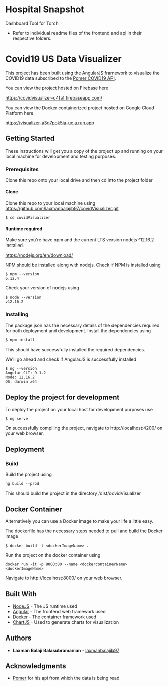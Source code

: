# Hospital Snapshot

Dashboard Tool for Torch

* Refer to individual readme files of the frontend and api in their respective folders.



# Covid19 US Data Visualizer

This project has been built using the AngularJS framework to visualize the COVID19 data subscribed to the [Pomer COVID19 API](https://github.com/pomber/covid19).

You can view the project hosted on Firebase here

https://covidvisualizer-c4fa1.firebaseapp.com/

You can view the Docker containerized project hosted on Google Cloud Platform here

https://visualizer-a3q7pok5ia-uc.a.run.app

## Getting Started

These instructions will get you a copy of the project up and running on your local machine for development and testing purposes.

### Prerequisites

Clone this repo onto your local drive and then cd into the project folder

#### Clone

Clone this repo to your local machine using https://github.com/laxmanbalajib97/covidVisualizer.git

```
$ cd covidVisualizer
```

#### Runtime required
Make sure you're have npm and the current LTS version nodejs ^12.16.2 installed.

https://nodejs.org/en/download/

NPM should be installed along with nodejs.
Check if NPM is installed using

```
$ npm --version
6.12.4
```
Check your version of nodejs using

```
$ node --version
v12.16.2
```

### Installing

The package.json has the necessary details of the dependencies required for both deployment and development.
Install the dependencies using

```
$ npm install
```

This should have successfully installed the required dependencies.

We'll go ahead and check if AngularJS is successfully installed

```
$ ng --version
Angular CLI: 9.1.2
Node: 12.16.2
OS: darwin x64
```

## Deploy the project for development

To deploy the project on your local host for development purposes use

```
$ ng serve
```

On successfully compiling the project, navigate to http://localhost:4200/ on your web browser.

## Deployment

### Build

Build the project using

```
ng build --prod
```

This should build the project in the directory /dist/covidVisualizer

## Docker Container

Alternatively you can use a Docker image to make your life a little easy.

The dockerfile has the necessary steps needed to pull and build the Docker image

```
$ docker build -t <dockerImageName> .
```

Run the project on the docker container using

```
docker run -it -p 8000:80 --name <dockercontainerName> <dockerImageName>
```
Navigate to http://localhost:8000/ on your web browser.

## Built With

* [NodeJS](https://nodejs.org/en/docs/) - The JS runtime used
* [Angular](https://angular.io/docs) - The frontend web framework used
* [Docker](https://docs.docker.com) - The container framework used
* [ChartJS](https://www.chartjs.org/docs/latest/) - Used to generate charts for visualization

## Authors

* **Laxman Balaji Balasubramanian** - [laxmanbalajib97](https://github.com/laxmanbalajib97)

## Acknowledgments

* [Pomer](https://github.com/pomber/covid19) for his api from which the data is being read
